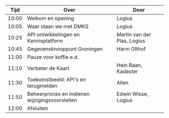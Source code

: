
|  Tijd  | Over | Door |
|--------|------|------|
| 10:00 | Welkom en opening | Logius |
| 10:05 | Waar staan we met DMKS | Logius |
| 10:25 | API ontwikkelingen en Kennisplatform | Martin van der Plas, Logius |
| 10:45 | Gegevensknooppunt Groningen | Harm Olthof |
| 11:00 | Pauze voor koffie e.d. |
| 11:10 | Verbeter de Kaart | Hein Baan, Kadaster |
| 11:30 | Toekomstbeeld: API's en terugmelden | Allen |
| 11:50 | Beheerproces en indienen wijzigingsvoorstellen | Edwin Wisse, Logius |
| 12:00 | Afsluiten | |

